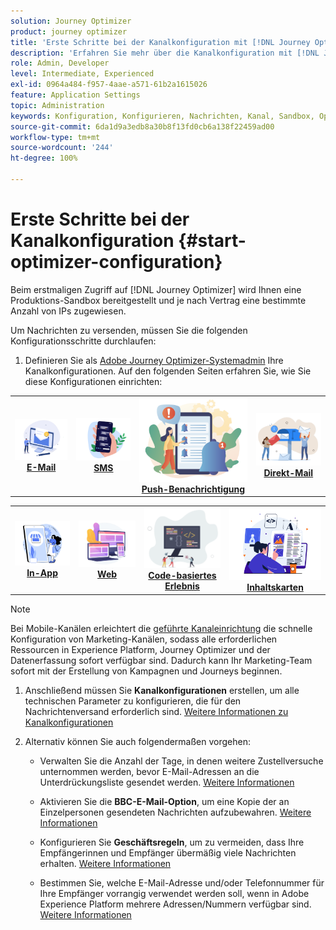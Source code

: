 ```yaml
---
solution: Journey Optimizer
product: journey optimizer
title: 'Erste Schritte bei der Kanalkonfiguration mit [!DNL Journey Optimizer] '
description: 'Erfahren Sie mehr über die Kanalkonfiguration mit [!DNL Journey Optimizer] '
role: Admin, Developer
level: Intermediate, Experienced
exl-id: 0964a484-f957-4aae-a571-61b2a1615026
feature: Application Settings
topic: Administration
keywords: Konfiguration, Konfigurieren, Nachrichten, Kanal, Sandbox, Optimizer
source-git-commit: 6da1d9a3edb8a30b8f13fd0cb6a138f22459ad00
workflow-type: tm+mt
source-wordcount: '244'
ht-degree: 100%

---
```



# Erste Schritte bei der Kanalkonfiguration {#start-optimizer-configuration}

Beim erstmaligen Zugriff auf [!DNL Journey Optimizer] wird Ihnen eine Produktions-Sandbox bereitgestellt und je nach Vertrag eine bestimmte Anzahl von IPs zugewiesen.


Um Nachrichten zu versenden, müssen Sie die folgenden Konfigurationsschritte durchlaufen:

1. Definieren Sie als [Adobe Journey Optimizer-Systemadmin](../start/path/administrator.md) Ihre Kanalkonfigurationen. Auf den folgenden Seiten erfahren Sie, wie Sie diese Konfigurationen einrichten:

<table style="table-layout:fixed"><tr style="border: 0;">
<td><a href="../email/get-started-email-config.md"><img alt="E-Mail" src="../channels/assets/do-not-localize/email.png"></a>
<div align="center"><a href="../email/get-started-email-config.md"><strong>E-Mail</strong></a></div></td>
<td><a href="../sms/sms-configuration.md"><img alt="SMS" src="../channels/assets/do-not-localize/sms.png"></a>
<div align="center"><a href="../sms/sms-configuration.md"><strong>SMS</strong></a></div></td>
<td><a href="../push/push-configuration.md"><img alt="Push" src="../channels/assets/do-not-localize/push.png"></a>
<div align="center"><a href="../push/push-configuration.md"><strong>Push-Benachrichtigung</strong></a></div></td>
<td><a href="../direct-mail/direct-mail-configuration.md"><img alt="Direkt-Mail" src="../channels/assets/do-not-localize/direct-mail.jpg"></a>
<div align="center"><a href="../direct-mail/direct-mail-configuration.md"><strong>Direkt-Mail</strong></a></div></td>
</tr></table>

<table style="table-layout:fixed"><tr style="border: 0;">
<td><a href="../in-app/inapp-configuration.md"><img alt="In-App" src="../channels/assets/do-not-localize/inapp.jpg"></a>
<div align="center"><a href="../in-app/inapp-configuration.md"><strong>In-App</strong></a></div></td>
<td><a href="../web/web-configuration.md"><img alt="Web" src="../channels/assets/do-not-localize/web.jpg"></a>
<div align="center"><a href="../web/web-configuration.md"><strong>Web</strong></a></div></td>
<td><a href="../code-based/code-based-configuration.md"><img alt="Code-basiertes Erlebnis" src="../channels/assets/do-not-localize/code.png"></a>
<div align="center"><a href="../code-based/code-based-configuration.md"><strong>Code-basiertes Erlebnis</strong></a></div></td>
<td><a href="../content-card/content-card-configuration-prereq.md"><img alt="Inhaltskarten" src="../channels/assets/do-not-localize/cards.png"></a>
<div align="center"><a href="../content-card/content-card-configuration-prereq.md"><strong>Inhaltskarten</strong></a></div></td>
</tr></table>

>[!NOTE]
>
>Bei Mobile-Kanälen erleichtert die [geführte Kanaleinrichtung](set-mobile-config.md) die schnelle Konfiguration von Marketing-Kanälen, sodass alle erforderlichen Ressourcen in Experience Platform, Journey Optimizer und der Datenerfassung sofort verfügbar sind. Dadurch kann Ihr Marketing-Team sofort mit der Erstellung von Kampagnen und Journeys beginnen.

1. Anschließend müssen Sie **Kanalkonfigurationen** erstellen, um alle technischen Parameter zu konfigurieren, die für den Nachrichtenversand erforderlich sind. [Weitere Informationen zu Kanalkonfigurationen](channel-surfaces.md)

1. Alternativ können Sie auch folgendermaßen vorgehen:

   * Verwalten Sie die Anzahl der Tage, in denen weitere Zustellversuche unternommen werden, bevor E-Mail-Adressen an die Unterdrückungsliste gesendet werden. [Weitere Informationen](manage-suppression-list.md)

   * Aktivieren Sie die **BBC-E-Mail-Option**, um eine Kopie der an Einzelpersonen gesendeten Nachrichten aufzubewahren. [Weitere Informationen](archiving-support.md#enable-bcc)

   * Konfigurieren Sie **Geschäftsregeln**, um zu vermeiden, dass Ihre Empfängerinnen und Empfänger übermäßig viele Nachrichten erhalten. [Weitere Informationen](../conflict-prioritization/rule-sets.md)

   * Bestimmen Sie, welche E-Mail-Adresse und/oder Telefonnummer für Ihre Empfänger vorrangig verwendet werden soll, wenn in Adobe Experience Platform mehrere Adressen/Nummern verfügbar sind. [Weitere Informationen](primary-email-addresses.md)
